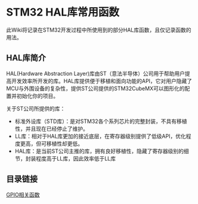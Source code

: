 # STM32 HAL库常用函数

此Wiki将记录在STM32开发过程中所使用到的部分HAL库函数，且仅记录函数的用法。

## HAL库简介
HAL(Hardware Abstraction Layer)库由ST（意法半导体）公司用于帮助用户提高开发效率所开发的库。HAL库提供便于移植和面向功能的API，它对用户隐藏了MCU与外围设备的复杂性，提供ST公司提供的STM32CubeMX可以图形化的配置并初始化你的项目。

关于ST公司所提供的库：
+ 标准外设库（STD库）：是对STM32各个系列芯片的完整封装，不具有移植性，并且现在已经停止了维护。
+ LL库：相对于HAL库更加的接近底层，在寄存器级别提供了低级API，优化程度更高，但可移植性却更低。
+ HAL库：是当前ST公司主推的库，拥有良好移植性，隐藏了寄存器级别的细节，封装程度高于LL库，因此效率低于LL库

## 目录链接
[GPIO相关函数](https://realeyex.github.io/HAL-Wiki/#/gpioFun)
